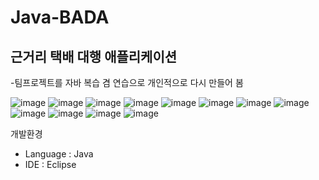 # Java-BADA

## 근거리 택배 대행 애플리케이션
-팀프로젝트를 자바 복습 겸 연습으로 개인적으로 다시 만들어 봄  

![image](https://user-images.githubusercontent.com/107980962/216862170-55d56756-4a3f-4e1a-965a-1cfe482fd44e.png)
![image](https://user-images.githubusercontent.com/107980962/216862451-c78ec7a8-183c-4831-ab4e-f654e4293419.png)
![image](https://user-images.githubusercontent.com/107980962/216862487-19a10873-4e56-4de3-8eab-54a74e85e6b6.png)
![image](https://user-images.githubusercontent.com/107980962/216870405-030ce443-4391-4bdc-ae62-b8836efe9e64.png)
![image](https://user-images.githubusercontent.com/107980962/216870481-0dc1c74e-9d9e-4d77-bce7-f710b40ae2d9.png)
![image](https://user-images.githubusercontent.com/107980962/216870596-64ce36ef-e900-4855-bfd7-82c6b0b50019.png)
![image](https://user-images.githubusercontent.com/107980962/216870656-a8339cb9-b1d1-4238-a473-f5dab33b930d.png)
![image](https://user-images.githubusercontent.com/107980962/216870712-356c9edc-289a-40df-b9c2-c93b381e2449.png)
![image](https://user-images.githubusercontent.com/107980962/216870758-60cf4f09-8227-40a2-a8fa-d646979f96a6.png)
![image](https://user-images.githubusercontent.com/107980962/216870814-d10cd6ad-28d9-4c92-ad4a-1b7eed2e42ea.png)
![image](https://user-images.githubusercontent.com/107980962/216870862-42ce424c-e51c-4595-9bad-4b3dc66cd850.png)
![image](https://user-images.githubusercontent.com/107980962/216873429-64844c37-8577-42b0-921f-f5339fcdfc2c.png)

개발환경 
- Language : Java
- IDE : Eclipse

